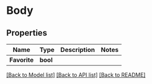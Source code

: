 # Body

## Properties
Name | Type | Description | Notes
------------ | ------------- | ------------- | -------------
**Favorite** | **bool** |  | 

[[Back to Model list]](../README.md#documentation-for-models) [[Back to API list]](../README.md#documentation-for-api-endpoints) [[Back to README]](../README.md)


